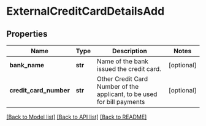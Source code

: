 # ExternalCreditCardDetailsAdd

## Properties
Name | Type | Description | Notes
------------ | ------------- | ------------- | -------------
**bank_name** | **str** | Name of the bank issued the credit card. | [optional] 
**credit_card_number** | **str** | Other Credit Card Number of the applicant, to be used for bill payments | [optional] 

[[Back to Model list]](../README.md#documentation-for-models) [[Back to API list]](../README.md#documentation-for-api-endpoints) [[Back to README]](../README.md)

